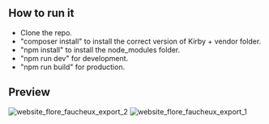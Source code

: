 ## How to run it

- Clone the repo.
- "composer install" to install the correct version of Kirby + vendor folder.
- "npm install" to install the node_modules folder.
- "npm run dev" for development.
- "npm run build" for production.

## Preview

![website_flore_faucheux_export_2](https://github.com/ambientmoxie/sculptor-portfolio-kirbycms/assets/87242351/015092e1-a472-417d-9eaf-24f3a9d454d8)
![website_flore_faucheux_export_1](https://github.com/ambientmoxie/sculptor-portfolio-kirbycms/assets/87242351/80dfd05f-605b-49bf-99da-c49e44270cef)
